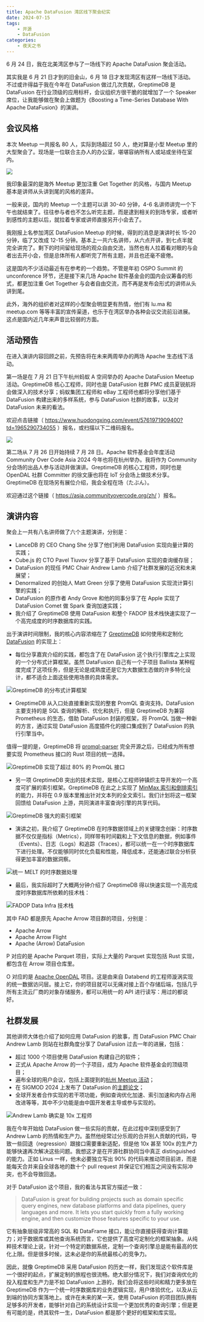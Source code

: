 ```yaml
---
title: Apache DataFusion 湾区线下聚会纪实
date: 2024-07-15
tags:
    - 开源
    - DataFusion
categories:
    - 夜天之书
---
```


6 月 24 日，我在北美湾区参与了一场线下的 Apache DataFusion 聚会活动。

其实我是 6 月 21 日才到的旧金山，6 月 18 日才发现湾区有这样一场线下活动。不过或许得益于我在今年在 DataFusion 做过几次贡献，GreptimeDB 是 DataFusion 在行业顶级的应用标杆，会议组织方很干脆的就增加了一个 Speaker 席位，让我能够做在聚会上做题为《Boosting a Time-Series Database With Apache DataFusion》的演讲。

<!-- more -->

## 会议风格

本次 Meetup 一共报名 80 人，实际到场超过 50 人，绝对算是小型 Meetup 里的大型聚会了。现场是一位联合主办人的办公室，堪堪容纳所有人或站或坐待在室内。

![](opening.jpg)

我印象最深的是海外 Meetup 更加注重 Get Together 的风格，与国内 Meetup 基本是讲师从头讲到尾的风格的差异。

一般来说，国内的 Meetup 一个主题可以讲 30-40 分钟，4-6 名讲师讲完一个下午也就结束了。往往参与者也不怎么听完主题，而是逮到相关的到场专家，或者听到感性的主题以后，就拉着专家或讲师直接另开小会去了。

我刚报上名参加湾区 DataFusion Meetup 的时候，得到的消息是演讲时长 15-20 分钟，临了又改成 12-15 分钟。基本上一共六名讲师，从六点开讲，到七点半就完全讲完了。剩下的时间留给现场的观众自由交流，当然也有人拉着看对眼的与会者出去开小会，但是总体所有人都听完了所有主题，并且也还毫不疲倦。

这是国内不少活动最近有在参考的一个趋势。不管是年初 OSPO Summit 的 unconforence 环节，还是接下来几场 Apache 软件基金会的国内会议筹备的形式，都更加注重 Get Together 与会者自由交流，而不再是发布会形式的讲师从头讲到尾。

此外，海外的组织者对这样的小型聚会明显更有热情，他们有 lu.ma 和 meetup.com 等等丰富的宣传渠道，也乐于在湾区举办各种会议交流前沿进展。这点是国内近几年来声音比较弱的方面。

## 活动预告

在进入演讲内容回顾之前，先预告将在未来两周举办的两场 Apache 生态线下活动。

第一场是在 7 月 21 日下午杭州蚂蚁 A 空间举办的 Apache DataFusion Meetup 活动。GreptimeDB 核心工程师，同时也是 DataFusion 社群 PMC 成员夏锐航将会做深入的技术分享；蚂蚁集团工程师和 eBay 工程师也都将分享他们基于 DataFusion 构建出来的多样系统，参与 DataFusion 社群的故事，以及对 DataFusion 未来的看法。

欢迎点击链接（ https://www.huodongxing.com/event/5761971909400?td=1965290734055 ）报名，或扫描以下二维码报名。

![](meetup-event.jpeg)

第二场从 7 月 26 日开始持续 7 月 28 日。Apache 软件基金会年度活动 Community Over Code Asia 2024 今年也将在杭州举办。我将作为 Community 分会场的出品人参与活动并做演讲。GreptimeDB 的核心工程师，同时也是 OpenDAL 社群 Committer 的徐文康也将在 IoT 分会场上做技术分享。GreptimeDB 在现场另有展位介绍，我会全程在场（たぶん）。

欢迎通过这个链接（ https://asia.communityovercode.org/zh/ ）报名。

## 演讲内容

聚会上一共有八名讲师做了六个主题演讲，分别是：

* LanceDB 的 CEO Chang She 分享了他们利用 DataFusion 实现向量计算的实践；
* Cube.js 的 CTO Pavel Tiuvov 分享了基于 DataFusion 实现的查询缓存层；
* DataFusion 的现任 PMC Chair Andrew Lamb 介绍了社群发展的近况和未来展望；
* Denormalized 的创始人 Matt Green 分享了使用 DataFusion 实现流计算引擎的实践；
* DataFusion 的原作者 Andy Grove 和他的同事分享了在 Apple 实现了 DataFusion Comet 做 Spark 查询加速实践；
* 我介绍了 GreptimeDB 使用 DataFusion 和整个 FADOP 技术栈快速实现了一个高完成度的时序数据库的实践。

出于演讲时间限制，我的核心内容浓缩在了 [GreptimeDB](https://github.com/GreptimeTeam/greptimedb) 如何使用和定制化 [DataFusion](https://github.com/apache/datafusion) 的实现上：

* 每位分享嘉宾介绍的实践，都包含了在 DataFusion 这个执行引擎库之上实现的一个分布式计算框架。虽然 DataFusion 自己有一个子项目 Ballista 某种程度完成了这项任务，但是无论是成熟度还是它为大数据生态做的许多特化设计，都不适合上面这些使用场景的具体需求。

![GreptimeDB 的分布式计算框架](dist-exec.jpg)

* GreptimeDB 从入口处直接重新实现的整套 PromQL 查询支持。DataFusion 主要支持的是 SQL 查询的解析、优化和执行，但是 GreptimeDB 为兼容 Prometheus 的生态，借助 DataFusion 封装的框架，将 PromQL 当做一种新的方言，通过实现 DataFusion 高度插件化的接口集成到了 DataFusion 的执行引擎当中。

值得一提的是，GreptimeDB 将 [promql-parser](https://github.com/GreptimeTeam/promql-parser) 完全开源之后，已经成为所有想要实现 Prometheus 接口的 Rust 项目的统一选择。

![GreptimeDB 实现了超过 80% 的 PromQL 接口](promql.jpg)

* 另一项 GreptimeDB 突出的技术实现，是核心工程师钟镇炽主导开发的一个高度可扩展的索引框架。GreptimeDB 在此之上实现了 [MinMax 索引和倒排索引](https://mp.weixin.qq.com/s/gbdmmh_w7UM0_T1x_r2jng)的能力，并将在 0.9 版本里推出针对文本列的全文索引。我们计划将这一框架回馈给 DataFusion 上游，共同演进丰富查询引擎的共享代码。

![GreptimeDB 强大的索引框架](index.jpg)

* 演讲之初，我介绍了 GreptimeDB 在时序数据领域上的关键理念创新：时序数据不仅仅是指标（Metrics），同样带有时间戳和上下文信息的数据，例如事件（Events）、日志（Logs）和追踪（Traces），都可以统一在一个时序数据库下进行处理。不仅能够同时优化负载和性能，降低成本，还能通过联合分析获得更加丰富的数据洞察。

![统一 MELT 的时序数据处理](melt.png)

* 最后，我实际超时了大概两分钟介绍了 GreptimeDB 得以快速实现一个高完成度时序数据库所依赖的技术栈：

![FADOP Data Infra 技术栈](fadop.jpg)

其中 FAD 都是原先 Apache Arrow 项目群的项目，分别是：

* Apache Arrow
* Apache Arrow Flight
* Apache (Arrow) DataFusion

P 对应的是 Apache Parquet 项目，实际上大量的 Parquet 实现包括 Rust 实现，都包含在 Arrow 项目仓库里。

O 对应的是 [Apache OpenDAL](https://github.com/apache/opendal) 项目。这是由来自 Databend 的工程师漩涡实现的统一数据访问层。接上它，你的项目就可以无痛对接上百个存储后端，包括几乎所有主流云厂商的对象存储服务，都可以用统一的 API 进行读写：用过的都说好。

## 社群发展

其他讲师大体也介绍了如何应用 DataFusion 的故事，而 DataFusion PMC Chair Andrew Lamb 则站在社群角度分享了 DataFusion 过去一年的进展，包括：

* 超过 1000 个项目使用 DataFusion 构建自己的软件；
* 正式从 Apache Arrow 的一个子项目，成为 Apache 软件基金会的顶级项目；
* 遍布全球的用户会议，包括上面提到的[杭州 Meetup 活动](https://www.huodongxing.com/event/5761971909400?td=1965290734055)；
* 在 SIGMOD 2024 上发布了 DataFusion 的[主题论文](https://dl.acm.org/doi/10.1145/3626246.3653368)；
* 全球开发者合作实现的若干项功能，例如查询优化加速、索引加速和内存占用改进等等，其中不少功能是由中国开发者主导或参与实现的。

![Andrew Lamb 确实是 10x 工程师](with-alamb.jpeg)

我在今年开始给 DataFusion 做一些实际的贡献，在此过程中深刻感受到了 Andrew Lamb 的热情和生产力。虽然他经常过分乐观的合并别人贡献的代码，导致一些回退（regression）跟接口需要重新适配，但是他 10x 甚至 100x 的生产力能够快速再次解决这些问题。我想这才是在开源社群协同当中真正 distinguished 的能力。正如 Linus 一样，他未必要独立写出 90% 的代码来推动项目前进，而是能每天合并来自全球各地的数十个 pull request 并保证它们相互之间没有实际冲突，也不会导致回退。

对于 DataFusion 这个项目，我的看法与其官方描述一致：

> DataFusion is great for building projects such as domain specific query engines, new database platforms and data pipelines, query languages and more. It lets you start quickly from a fully working engine, and then customize those features specific to your use.

它有抽象层级非常高的 SQL 和 DataFrame 接口，能让你直接获得查询计算能力；对于数据库或其他查询系统而言，它也提供了高度可定制化的框架抽象。从纯粹技术理论上说，针对一个特定的数据系统，定制一个查询引擎总是能有最高的优化上限。但是很多时候，这未必是你的系统最核心的竞争力。

因此，就像 GreptimeDB 采用 DataFusion 的历史一样，我们发现这个软件库是一个很好的起点，扩展定制的旅程也很流畅。绝大部分情况下，我们对查询优化的投入程度和生产力是不如 DataFusion 上游的，我们会将这些时间和精力更多放在 GreptimeDB 作为一个统一时序数据库的业务逻辑实现，用户体验优化，以及从云到端的协同方案落地上。或许在未来的某一天，使用 DataFusion 的项目团队拥有足够多的开发者，能够针对自己的系统设计实现一个更加优秀的查询引擎；但是更有可能的是，终其软件一生，DataFusion 都是那个更好的框架和库实现。
